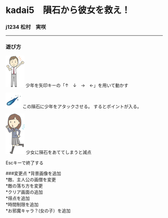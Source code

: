 # kadai5　隕石から彼女を救え！  
### j1234 松村　実咲  
***
### 遊び方
![Alt "boy"](img/boy.png "少年")
少年を矢印キーの「↑　↓　→　←」を用いて動かす  

![Alt "inseki"](img/suisei.png "隕石")
この隕石に少年をアタックさせる。
するとポイントが入る。  

![Alt "girl"](img/girl.png "少女")
少女に隕石をあててしまうと減点  

Escキーで終了する  

###変更点
*背景画像を追加  
*敵、主人公の画僧を変更  
*敵の落ち方を変更  
*クリア画面の追加  
*得点を追加  
*時間制限を追加  
*お邪魔キャラ？(女の子）を追加  
